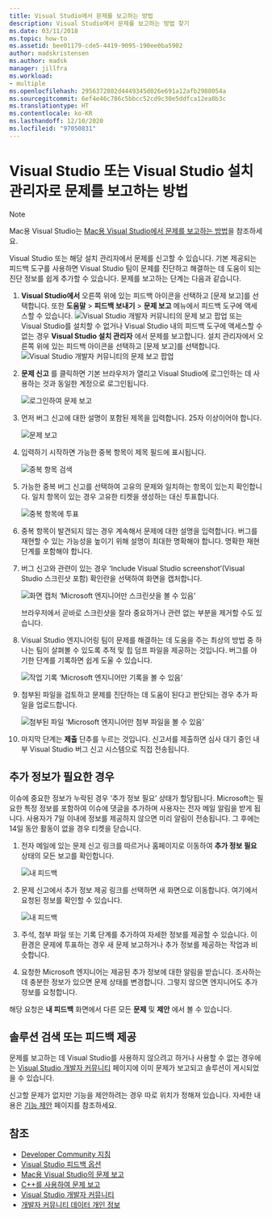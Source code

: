 ```yaml
---
title: Visual Studio에서 문제를 보고하는 방법
description: Visual Studio에서 문제를 보고하는 방법 찾기
ms.date: 03/11/2018
ms.topic: how-to
ms.assetid: bee01179-cde5-4419-9095-190ee0ba5902
author: madskristensen
ms.author: madsk
manager: jillfra
ms.workload:
- multiple
ms.openlocfilehash: 2956372882d4449345d026e691a12afb2988054a
ms.sourcegitcommit: 6ef4e46c786c5bbcc52cd9c30e5ddfca12ea8b3c
ms.translationtype: HT
ms.contentlocale: ko-KR
ms.lasthandoff: 12/10/2020
ms.locfileid: "97050831"
---
```

# <a name="how-to-report-a-problem-with-visual-studio-or-visual-studio-installer"></a>Visual Studio 또는 Visual Studio 설치 관리자로 문제를 보고하는 방법

> [!NOTE]
> Mac용 Visual Studio는 [Mac용 Visual Studio에서 문제를 보고하는 방법](/visualstudio/mac/report-a-problem)을 참조하세요.

Visual Studio 또는 해당 설치 관리자에서 문제를 신고할 수 있습니다. 기본 제공되는 피드백 도구를 사용하면 Visual Studio 팀이 문제를 진단하고 해결하는 데 도움이 되는 진단 정보를 쉽게 추가할 수 있습니다. 문제를 보고하는 단계는 다음과 같습니다.

1. **Visual Studio에서** 오른쪽 위에 있는 피드백 아이콘을 선택하고 [문제 보고]를 선택합니다. 또한 **도움말** > **피드백 보내기** > **문제 보고** 메뉴에서 피드백 도구에 액세스할 수 있습니다.
![Visual Studio 개발자 커뮤니티의 문제 보고 팝업](media/feedback-button.png) 또는 Visual Studio를 설치할 수 없거나 Visual Studio 내의 피드백 도구에 액세스할 수 없는 경우 **Visual Studio 설치 관리자** 에서 문제를 보고합니다.  설치 관리자에서 오른쪽 위에 있는 피드백 아이콘을 선택하고 [문제 보고]를 선택합니다.
![Visual Studio 개발자 커뮤니티의 문제 보고 팝업](media/installer.png)

1. **문제 신고** 를 클릭하면 기본 브라우저가 열리고 Visual Studio에 로그인하는 데 사용하는 것과 동일한 계정으로 로그인됩니다.

   ![로그인하여 문제 보고](../ide/media/feedback-browser-top.png)

1. 먼저 버그 신고에 대한 설명이 포함된 제목을 입력합니다. 25자 이상이어야 합니다.

    ![문제 보고](../ide/media/feedback-report.png)

1. 입력하기 시작하면 가능한 중복 항목이 제목 필드에 표시됩니다.

    ![중복 항목 검색](../ide/media/feedback-search.png)

1. 가능한 중복 버그 신고를 선택하여 고유의 문제와 일치하는 항목이 있는지 확인합니다. 일치 항목이 있는 경우 고유한 티켓을 생성하는 대신 투표합니다.

    ![중복 항목에 투표](../ide/media/feedback-duplicate.png)

2. 중복 항목이 발견되지 않는 경우 계속해서 문제에 대한 설명을 입력합니다. 버그를 재현할 수 있는 가능성을 높이기 위해 설명이 최대한 명확해야 합니다. 명확한 재현 단계를 포함해야 합니다.

3. 버그 신고와 관련이 있는 경우 ‘Include Visual Studio screenshot’(Visual Studio 스크린샷 포함) 확인란을 선택하여 화면을 캡처합니다.

    ![화면 캡처](../ide/media/feedback-screenshot.png) ‘Microsoft 엔지니어만 스크린샷을 볼 수 있음’

    브라우저에서 곧바로 스크린샷을 잘라 중요하거나 관련 없는 부분을 제거할 수도 있습니다.

4. Visual Studio 엔지니어링 팀이 문제를 해결하는 데 도움을 주는 최상의 방법 중 하나는 팀이 살펴볼 수 있도록 추적 및 힙 덤프 파일을 제공하는 것입니다. 버그를 야기한 단계를 기록하면 쉽게 도울 수 있습니다.

    ![작업 기록](../ide/media/feedback-recording.png) ‘Microsoft 엔지니어만 기록을 볼 수 있음’

5. 첨부된 파일을 검토하고 문제를 진단하는 데 도움이 된다고 판단되는 경우 추가 파일을 업로드합니다.

    ![첨부된 파일](../ide/media/feedback-attachments.png) ‘Microsoft 엔지니어만 첨부 파일을 볼 수 있음’

6. 마지막 단계는 **제출** 단추를 누르는 것입니다. 신고서를 제출하면 심사 대기 중인 내부 Visual Studio 버그 신고 시스템으로 직접 전송됩니다.

## <a name="when-further-information-is-needed"></a>추가 정보가 필요한 경우

이슈에 중요한 정보가 누락된 경우 ‘추가 정보 필요’ 상태가 할당됩니다. Microsoft는 필요한 특정 정보를 포함하여 이슈에 댓글을 추가하며 사용자는 전자 메일 알림을 받게 됩니다. 사용자가 7일 이내에 정보를 제공하지 않으면 미리 알림이 전송됩니다. 그 후에는 14일 동안 활동이 없을 경우 티켓을 닫습니다.

1. 전자 메일에 있는 문제 신고 링크를 따르거나 홈페이지로 이동하여 **추가 정보 필요** 상태의 모든 보고를 확인합니다.

    ![내 피드백](../ide/media/feedback-my-feedback.png)

1. 문제 신고에서 추가 정보 제공 링크를 선택하면 새 화면으로 이동합니다. 여기에서 요청된 정보를 확인할 수 있습니다.

   ![내 피드백](../ide/media/feedback-need-more-info.png)

1. 주석, 첨부 파일 또는 기록 단계를 추가하여 자세한 정보를 제공할 수 있습니다. 이 환경은 문제에 투표하는 경우 새 문제 보고하거나 추가 정보를 제공하는 작업과 비슷합니다.

1. 요청한 Microsoft 엔지니어는 제공된 추가 정보에 대한 알림을 받습니다. 조사하는 데 충분한 정보가 있으면 문제 상태를 변경합니다. 그렇지 않으면 엔지니어도 추가 정보를 요청합니다.

해당 요청은 **내 피드백** 화면에서 다른 모든 **문제** 및 **제안** 에서 볼 수 있습니다.

## <a name="search-for-solutions-or-provide-feedback"></a>솔루션 검색 또는 피드백 제공

문제를 보고하는 데 Visual Studio를 사용하지 않으려고 하거나 사용할 수 없는 경우에는 [Visual Studio 개발자 커뮤니티](https://developercommunity.visualstudio.com/) 페이지에 이미 문제가 보고되고 솔루션이 게시되었을 수 있습니다.

신고할 문제가 없지만 기능을 제안하려는 경우 따로 위치가 정해져 있습니다. 자세한 내용은 [기능 제안](https://developercommunity.visualstudio.com/content/idea/post.html?space=8) 페이지를 참조하세요.

## <a name="see-also"></a>참조

* [Developer Community 지침](./developer-community-guidelines.md)
* [Visual Studio 피드백 옵션](../ide/feedback-options.md)
* [Mac용 Visual Studio의 문제 보고](/visualstudio/mac/report-a-problem)
* [C++를 사용하여 문제 보고](/cpp/how-to-report-a-problem-with-the-visual-cpp-toolset)
* [Visual Studio 개발자 커뮤니티](https://developercommunity.visualstudio.com/)
* [개발자 커뮤니티 데이터 개인 정보](developer-community-privacy.md)